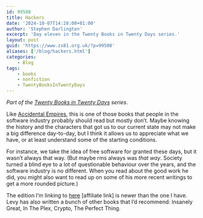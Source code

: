 ```yaml
---
id: 99508
title: Hackers
date: '2024-10-07T14:28:00+01:00'
author: 'Stephen Darlington'
excerpt: 'Day eleven in the Twenty Books in Twenty Days series.'
layout: post
guid: 'https://www.zx81.org.uk/?p=99508'
aliases: ['/blog/hackers.html']
categories:
    - Blog
tags:
    - books
    - nonfiction
    - TwentyBooksInTwentyDays
---
```


*Part of the [Twenty Books in Twenty Days](https://www.zx81.org.uk/blog/twenty-books.html) series.*

Like [Accidental Empires](https://www.zx81.org.uk/blog/accidental-empires.html), this is one of those books that people in the software industry probably should read but mostly don’t. Maybe knowing the history and the characters that got us to our current state may not make a big difference day-to-day, but I think it allows us to appreciate what we have, or at least understand some of the starting conditions.

For instance, we take the idea of free software for granted these days, but it wasn’t always that way. (But maybe rms always was *that way*. Society turned a blind eye to a lot of questionable behaviour over the years, and the software industry is no different. When you read about the good work he did, you might also want to read up on some of his more recent writings to get a more rounded picture.)

The edition I’m linking to [here](https://amzn.to/3BzsYCk) \[affiliate link\] is newer than the one I have. Levy has also written a bunch of other books that I’d recommend: Insanely Great, In The Plex, Crypto, The Perfect Thing.